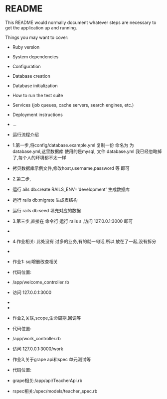 # README

This README would normally document whatever steps are necessary to get the
application up and running.

Things you may want to cover:

* Ruby version

* System dependencies

* Configuration

* Database creation

* Database initialization

* How to run the test suite

* Services (job queues, cache servers, search engines, etc.)

* Deployment instructions

* ...

* 运行流程介绍

* 1.第一步,将config/database.example.yml 复制一份 命名为 为 database.yml,这里数据库 使用的是mysql, 文件 database.yml 我已经忽略掉 了,每个人的环境都不太一样
* 拷贝数据库示例文件,修改host,username,password 等 即可

* 2.第二步,
* 运行 ails db:create RAILS_ENV='development' 生成数据库
* 运行 rails db:migrate 生成表结构
* 运行 rails db:seed 填充对应的数据

* 3.第三步,直接在 命令行 运行 rails s ,访问 127.0.0.1:3000 即可
* 
* 4.作业相关: 此处没有 过多的业务,有的就一句话,所以 放在了一起,没有拆分
* 
* 作业1: sql增删改查相关
* 代码位置:
* /app/welcome_controller.rb
* 访问 127.0.0.1:3000 
* 
* 
* 作业2,关联,scope,生命周期,回调等
* 代码位置:
* /app/work_controller.rb
* 访问 127.0.0.1:3000/work

* 作业3,关于grape api和spec 单元测试等
* 代码位置:
* grape相关:/app/api/TeacherApi.rb
* rspec相关:/spec/models/teacher_spec.rb
